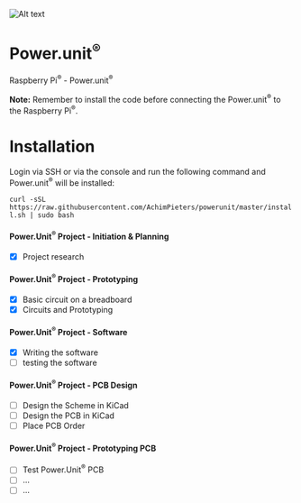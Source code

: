 ![Alt text](https://www.studiopieters.nl/wp-content/uploads/2018/12/StudioPieters_Logo_2019_Small-1-e1546242858628.png) 
# Power.unit<sup>®</sup>
Raspberry Pi<sup>®</sup> - Power.unit<sup>®</sup>

<b>Note:</b> Remember to install the code before connecting the Power.unit<sup>®</sup> to the Raspberry Pi<sup>®</sup>.

# Installation
Login via SSH or via the console and run the following command and Power.unit<sup>®</sup> will be installed:

```curl -sSL https://raw.githubusercontent.com/AchimPieters/powerunit/master/install.sh | sudo bash```




#### Power.Unit<sup>®</sup> Project - Initiation & Planning
- [x] Project research
#### Power.Unit<sup>®</sup> Project - Prototyping
- [x] Basic circuit on a breadboard
- [x] Circuits and Prototyping
#### Power.Unit<sup>®</sup> Project - Software
- [x] Writing the software
- [ ] testing the software
#### Power.Unit<sup>®</sup> Project - PCB Design
- [ ] Design the Scheme in KiCad
- [ ] Design the PCB in KiCad
- [ ] Place PCB Order
#### Power.Unit<sup>®</sup> Project - Prototyping PCB
- [ ] Test Power.Unit<sup>®</sup> PCB
- [ ] ...
- [ ] ...
